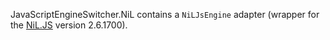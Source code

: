 JavaScriptEngineSwitcher.NiL contains a `NiLJsEngine` adapter (wrapper for the [NiL.JS](https://github.com/nilproject/NiL.JS) version 2.6.1700).